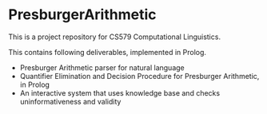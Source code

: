 # PresburgerArithmetic
This is a project repository for CS579 Computational Linguistics.

This contains following deliverables, implemented in Prolog.

- Presburger Arithmetic parser for natural language
- Quantifier Elimination and Decision Procedure for Presburger Arithmetic, in Prolog
- An interactive system that uses knowledge base and checks uninformativeness and validity
